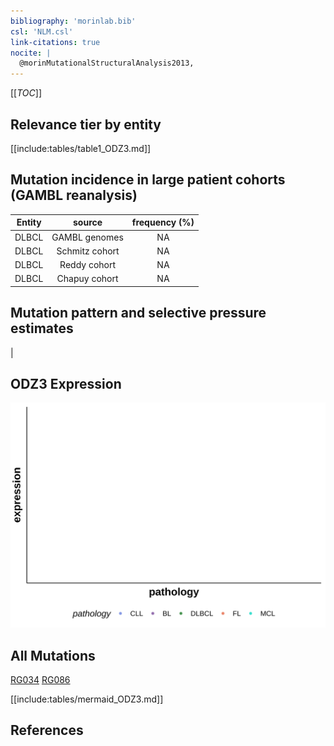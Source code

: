 ```yaml
---
bibliography: 'morinlab.bib'
csl: 'NLM.csl'
link-citations: true
nocite: |
  @morinMutationalStructuralAnalysis2013, 
---
```

[[_TOC_]]


## Relevance tier by entity

[[include:tables/table1_ODZ3.md]]

## Mutation incidence in large patient cohorts (GAMBL reanalysis)

|Entity|source        |frequency (%)|
|:------:|:--------------:|:-------------:|
|DLBCL |GAMBL genomes |NA           |
|DLBCL |Schmitz cohort|NA           |
|DLBCL |Reddy cohort  |NA           |
|DLBCL |Chapuy cohort |NA           |

## Mutation pattern and selective pressure estimates

|


## ODZ3 Expression
![](images/gene_expression/ODZ3_by_pathology.svg)
<!-- ORIGIN: morinMutationalStructuralAnalysis2013 -->
<!-- DLBCL: morinMutationalStructuralAnalysis2013 -->

## All Mutations

[RG034](https://www.bcgsc.ca/downloads/morinlab/GAMBL/Morin_2013/RG034.html)
[RG086](https://www.bcgsc.ca/downloads/morinlab/GAMBL/Morin_2013/RG086.html)

[[include:tables/mermaid_ODZ3.md]]

## References

